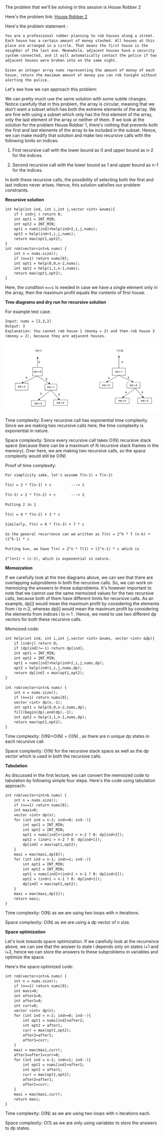 The problem that we'll be solving in this session is House Robber 2

Here's the problem link: [House Robber 2](https://leetcode.com/problems/house-robber-ii/)

Here's the problem statement : 

```
You are a professional robber planning to rob houses along a street. Each house has a certain amount of money stashed. All houses at this place are arranged in a circle. That means the first house is the neighbor of the last one. Meanwhile, adjacent houses have a security system connected, and it will automatically contact the police if two adjacent houses were broken into on the same night.

Given an integer array nums representing the amount of money of each house, return the maximum amount of money you can rob tonight without alerting the police.
```

Let's see how we can approach this problem:

We can pretty much use the same solution with some subtle changes. Notice carefully that in this problem, the array is circular, meaning that we don't want a subset which has both the extreme elements of the array. We are fine with using a subset which only has the first element of the array, only the last element of the array or neither of them. If we look at the solution for the problem House Robber 1, there's nothing that prevents both the first and last elements of the array to be included in the subset. Hence, we can make modify that solution and make two recursive calls with the following limits on indices:

1. First recursive call with the lower bound as 0 and upper bound as n-2 for the indices.

2. Second recursive call with the lower bound as 1 and upper bound as n-1 for the indices.

In both these recursive calls, the possibility of selecting both the first and last indices never arises. Hence, this solution satisfies our problem constraints.

**Recursive solution**

```
int help(int ind, int i,int j,vector <int> &nums){
    if ( ind>j ) return 0;
    int opt1 = INT_MIN;
    int opt2 = INT_MIN;
    opt1 = nums[ind]+help(ind+2,i,j,nums);
    opt2 = help(ind+1,i,j,nums);
    return max(opt1,opt2);
}
int rob(vector<int>& nums) {
    int n = nums.size();
    if (n==1) return nums[0];
    int opt1 = help(0,0,n-2,nums);
    int opt2 = help(1,1,n-1,nums);
    return max(opt1,opt2);
}
```

Here, the condition `n==1` is needed in case we have a single element only in the array, then the maximum profit equals the contents of first house.

**Tree diagrams and dry run for recursive solution**

For example test case: 

```
Input: nums = [2,3,2]
Output: 3
Explanation: You cannot rob house 1 (money = 2) and then rob house 3 (money = 2), because they are adjacent houses.
```

![House-Robber-2-Tree-Diagram-and-Dry-Run](../assets/House-Robber-2-Tree-Diagram-and-Dry-Run.png)

Time complexity: Every recursive call has exponential time complexity. Since we are making two recursive calls here, the time complexity is exponential in nature.

Space complexity: Since every recursive call takes O(N) recursive stack space (because there can be a maximum of N recursive stack frames in the memory). Over here, we are making two recursive calls, so the space complexity would still be O(N)

Proof of time complexity:

```
For simplicity sake, let's assume T(n-1) = T(n-2)

T(n) = 2 * T(n-1) + c         ---> 1

T(n-1) = 2 * T(n-2) + c       ---> 2

Putting 2 in 1

T(n) = 4 * T(n-2) + 3 * c

Similarly, T(n) = 8 * T(n-3) + 7 * c

So the general recurrence can we written as T(n) = 2^k * T (n-k) + (2^k-1) * c

Putting k=n, we have T(n) = 2^n * T(1) + (2^n-1) * c which is

2^(n+1) + (c-1), which is exponential in nature.
```

**Memoization**

If we carefully look at the tree diagrams above, we can see that there are overlapping subproblems in both the recursive calls. So, we can work on memoizing the answers to these subproblems. It's however important to note that we cannot use the same memoized values for the two recursive calls, because both of them have different limits for recursive calls. As an example, dp[i] would mean the maximum profit by considering the elements from i to n-2, whereas dp[i] would mean the maximum profit by considering the elements from indices i to n-1 . Hence, we need to use two different dp vectors for both these recursive calls.

Memoized code: 

```
int help(int ind, int i,int j,vector <int> &nums, vector <int> &dp){
    if (ind>j) return 0;
    if (dp[ind]!=-1) return dp[ind];
    int opt1 = INT_MIN;
    int opt2 = INT_MIN;
    opt1 = nums[ind]+help(ind+2,i,j,nums,dp);
    opt2 = help(ind+1,i,j,nums,dp);
    return dp[ind] = max(opt1,opt2);
}

int rob(vector<int>& nums) {
    int n = nums.size();
    if (n==1) return nums[0];
    vector <int> dp(n,-1);
    int opt1 = help(0,0,n-2,nums,dp);
    fill(begin(dp),end(dp),-1);
    int opt2 = help(1,1,n-1,nums,dp);
    return max(opt1,opt2);
}
```

Time complexity: O(N)+O(N) = O(N) , as there are n unique dp states in each recursive call.

Space complexity: O(N) for the recursive stack space as well as the dp vector which is used in both the recursive calls.

**Tabulation**

As discussed in the first lecture, we can convert the memoized code to tabulation by following simple four steps. Here's the code using tabulation approach:

```
int rob(vector<int>& nums) {
    int n = nums.size();
    if (n==1) return nums[0];
    int maxi=0;
    vector <int> dp(n);
    for (int ind = n-2; ind>=0; ind--){
        int opt1 = INT_MIN;
        int opt2 = INT_MIN;
        opt1 = nums[ind]+(ind+2 > n-2 ? 0: dp[ind+2]);
        opt2 = (ind+1 > n-2 ? 0: dp[ind+1]);
        dp[ind] = max(opt1,opt2);
    }
    maxi = max(maxi,dp[0]);
    for (int ind = n-1; ind>=1; ind--){
        int opt1 = INT_MIN;
        int opt2 = INT_MIN;
        opt1 = nums[ind]+(ind+2 > n-1 ? 0: dp[ind+2]);
        opt2 = (ind+1 > n-1 ? 0: dp[ind+1]);
        dp[ind] = max(opt1,opt2);
    }
    maxi = max(maxi,dp[1]);
    return maxi;
}
```

Time complexity: O(N) as we are using two loops with n iterations.

Space complexity: O(N) as we are using a dp vector of n size.

**Space optimization**

Let's look towards space optimization. If we carefully look at the recurrence above, we can see that the answer to state i depends only on states i+1 and i+2, hence we can store the answers to these subproblems in variables and optimize the space.

Here's the space optimized code:

```
int rob(vector<int>& nums) {
    int n = nums.size();
    if (n==1) return nums[0];
    int maxi=0;
    int after2=0;
    int after1=0;
    int curr=0;
    vector <int> dp(n);
    for (int ind = n-2; ind>=0; ind--){
        int opt1 = nums[ind]+after2;
        int opt2 = after1;
        curr = max(opt1,opt2);
        after2=after1;
        after1=curr;
    }
    maxi = max(maxi,curr);
    after2=after1=curr=0;
    for (int ind = n-1; ind>=1; ind--){
        int opt1 = nums[ind]+after2;
        int opt2 = after1;
        curr = max(opt1,opt2);
        after2=after1;
        after1=curr;
    }
    maxi = max(maxi,curr);
    return maxi;
}
```

Time complexity: O(N) as we are using two loops with n iterations each.

Space complexity: O(1) as we are only using variables to store the answers to dp states.
